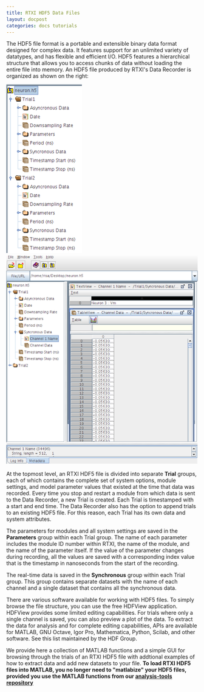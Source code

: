 ```yaml
---
title: RTXI HDF5 Data Files
layout: docpost
categories: docs tutorials
---
```


The HDF5 file format is a portable and extensible binary data format designed for complex data. It features support for an unlimited variety of datatypes, and has flexible and efficient I/O. HDF5 features a hierarchical structure that allows you to access chunks of data without loading the entire file into memory. An HDF5 file produced by RTXI's Data Recorder is organized as shown on the right:  

<div class="container">
   <div class="col-sm-4">
      <a href="/assets/img/hdf5-rtxi.png"><img src="/assets/img/hdf5-rtxi.png" class="img-responsive"></a>
   </div>
   <div class="col-sm-8">
      <a href="/assets/img/hdf5-rtxi-2.png"><img src="/assets/img/hdf5-rtxi-2.png" class="img-responsive"></a>
   </div>
</div>

At the topmost level, an RTXI HDF5 file is divided into separate **Trial** groups, each of which contains the complete set of system options, module settings, and model parameter values that existed at the time that data was recorded. Every time you stop and restart a module from which data is sent to the Data Recorder, a new Trial is created. Each Trial is timestamped with a start and end time. The Data Recorder also has the option to append trials to an existing HDF5 file. For this reason, each Trial has its own data and system attributes.  

The parameters for modules and all system settings are saved in the **Parameters** group within each Trial group. The name of each parameter includes the module ID number within RTXI, the name of the module, and the name of the parameter itself. If the value of the parameter changes during recording, all the values are saved with a corresponding index value that is the timestamp in nanoseconds from the start of the recording.  

The real-time data is saved in the **Synchronous** group within each Trial group. This group contains separate datasets with the name of each channel and a single dataset that contains all the synchronous data.

There are various software available for working with HDF5 files. To simply browse the file structure, you can use the free HDFView application. HDFView provides some limited editing capabilities. For trials where only a single channel is saved, you can also preview a plot of the data. To extract the data for analysis and for complete editing capabilities, APIs are available for MATLAB, GNU Octave, Igor Pro, Mathematica, Python, Scilab, and other software. See this list maintained by the HDF Group.

We provide here a collection of MATLAB functions and a simple GUI for browsing through the trials of an RTXI HDF5 file with addtional examples of how to extract data and add new datasets to your file. **To load RTXI HDF5 files into MATLAB, you no longer need to "matlabize" your HDF5 files, provided you use the MATLAB functions from our <a href="https://github.com/rtxi/analysis-tools">analysis-tools repository</a>**
